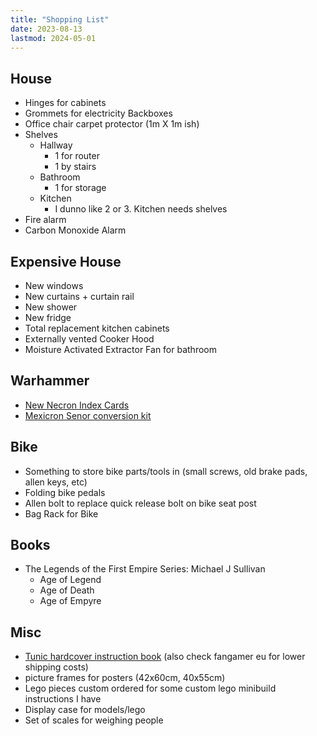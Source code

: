 ```yaml
---
title: "Shopping List"
date: 2023-08-13
lastmod: 2024-05-01
---
```


## House

- Hinges for cabinets
- Grommets for electricity Backboxes
- Office chair carpet protector (1m X 1m ish)
- Shelves
  - Hallway
    - 1 for router
    - 1 by stairs
  - Bathroom
    - 1 for storage
  - Kitchen
    - I dunno like 2 or 3. Kitchen needs shelves
- Fire alarm
- Carbon Monoxide Alarm

## Expensive House

- New windows
- New curtains + curtain rail
- New shower
- New fridge
- Total replacement kitchen cabinets
- Externally vented Cooker Hood
- Moisture Activated Extractor Fan for bathroom

## Warhammer

- [New Necron Index Cards](https://www.warhammer.com/en-GB/shop/datasheet-cards-necrons-eng-2023)
- [Mexicron Senor conversion kit](https://www.etsy.com/uk/listing/887823884/mexicron-senor-conversion-kits-buenos)

## Bike

- Something to store bike parts/tools in (small screws, old brake pads, allen keys, etc)
- Folding bike pedals
- Allen bolt to replace quick release bolt on bike seat post
- Bag Rack for Bike

## Books

- The Legends of the First Empire Series: Michael J Sullivan
  - Age of Legend
  - Age of Death
  - Age of Empyre

## Misc

- [Tunic hardcover instruction book](https://www.fangamer.com/collections/tunic/products/tunic-hardcover-manual) (also check fangamer eu for lower shipping costs)
- picture frames for posters (42x60cm, 40x55cm)
- Lego pieces custom ordered for some custom lego minibuild instructions I have
- Display case for models/lego
- Set of scales for weighing people
